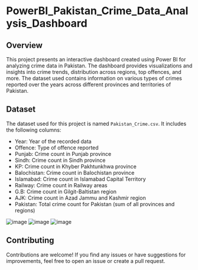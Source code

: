 # PowerBI_Pakistan_Crime_Data_Analysis_Dashboard
## Overview
This project presents an interactive dashboard created using Power BI for analyzing crime data in Pakistan. The dashboard provides visualizations and insights into crime trends, distribution across regions, top offences, and more. The dataset used contains information on various types of crimes reported over the years across different provinces and territories of Pakistan.

## Dataset
The dataset used for this project is named `Pakistan_Crime.csv`. It includes the following columns:
- Year: Year of the recorded data
- Offence: Type of offence reported
- Punjab: Crime count in Punjab province
- Sindh: Crime count in Sindh province
- KP: Crime count in Khyber Pakhtunkhwa province
- Balochistan: Crime count in Balochistan province
- Islamabad: Crime count in Islamabad Capital Territory
- Railway: Crime count in Railway areas
- G.B: Crime count in Gilgit-Baltistan region
- AJK: Crime count in Azad Jammu and Kashmir region
- Pakistan: Total crime count for Pakistan (sum of all provinces and regions)

![image](https://github.com/isadia005/PowerBI_Pakistan_Crime_Data_Analysis_Dashboard/assets/71076874/a228609d-c40d-48c6-854e-6b722ed9af4e)
![image](https://github.com/isadia005/PowerBI_Pakistan_Crime_Data_Analysis_Dashboard/assets/71076874/daff8bfc-ce3b-4abe-b374-b8856021c703)
![image](https://github.com/isadia005/PowerBI_Pakistan_Crime_Data_Analysis_Dashboard/assets/71076874/fb973ad9-8498-4c6e-bf4f-f5b6fd3bb6c5)

## Contributing
Contributions are welcome! If you find any issues or have suggestions for improvements, feel free to open an issue or create a pull request.
